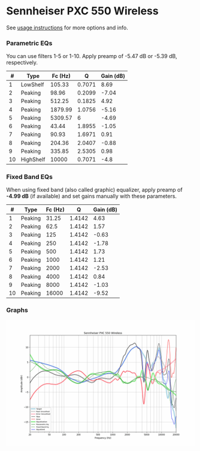 # Sennheiser PXC 550 Wireless
See [usage instructions](https://github.com/jaakkopasanen/AutoEq#usage) for more options and info.

### Parametric EQs
You can use filters 1-5 or 1-10. Apply preamp of -5.47 dB or -5.39 dB, respectively.

|   # | Type      |   Fc (Hz) |      Q |   Gain (dB) |
|-----|-----------|-----------|--------|-------------|
|   1 | LowShelf  |    105.33 | 0.7071 |        8.69 |
|   2 | Peaking   |     98.96 | 0.2099 |       -7.04 |
|   3 | Peaking   |    512.25 | 0.1825 |        4.92 |
|   4 | Peaking   |   1879.99 | 1.0756 |       -5.16 |
|   5 | Peaking   |   5309.57 | 6      |       -4.69 |
|   6 | Peaking   |     43.44 | 1.8955 |       -1.05 |
|   7 | Peaking   |     90.93 | 1.6971 |        0.91 |
|   8 | Peaking   |    204.36 | 2.0407 |       -0.88 |
|   9 | Peaking   |    335.85 | 2.5305 |        0.98 |
|  10 | HighShelf |  10000    | 0.7071 |       -4.8  |

### Fixed Band EQs
When using fixed band (also called graphic) equalizer, apply preamp of **-4.99 dB** (if available) and set gains manually with these parameters.

|   # | Type    |   Fc (Hz) |      Q |   Gain (dB) |
|-----|---------|-----------|--------|-------------|
|   1 | Peaking |     31.25 | 1.4142 |        4.63 |
|   2 | Peaking |     62.5  | 1.4142 |        1.57 |
|   3 | Peaking |    125    | 1.4142 |       -0.63 |
|   4 | Peaking |    250    | 1.4142 |       -1.78 |
|   5 | Peaking |    500    | 1.4142 |        1.73 |
|   6 | Peaking |   1000    | 1.4142 |        1.21 |
|   7 | Peaking |   2000    | 1.4142 |       -2.53 |
|   8 | Peaking |   4000    | 1.4142 |        0.84 |
|   9 | Peaking |   8000    | 1.4142 |       -1.03 |
|  10 | Peaking |  16000    | 1.4142 |       -9.52 |

### Graphs
![](./Sennheiser%20PXC%20550%20Wireless.png)
